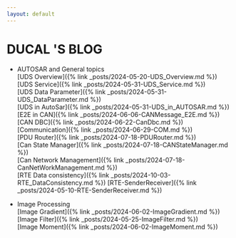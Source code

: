 ```yaml
---
layout: default
---
```


# DUCAL 'S BLOG


- AUTOSAR and General topics<br />
[UDS Overview]({% link _posts/2024-05-20-UDS_Overview.md %})<br />
[UDS Service]({% link _posts/2024-05-31-UDS_Service.md %})<br />
[UDS Data Parameter]({% link _posts/2024-05-31-UDS_DataParameter.md %})<br />
[UDS in AutoSar]({% link _posts/2024-05-31-UDS_in_AUTOSAR.md %})<br />
[E2E in CAN]({% link _posts/2024-06-06-CANMessage_E2E.md %})<br />
[CAN DBC]({% link _posts/2024-06-22-CanDbc.md %})<br />
[Communication]({% link _posts/2024-06-29-COM.md %})<br />
[PDU Router]({% link _posts/2024-07-18-PDURouter.md %})<br />
[Can State Manager]({% link _posts/2024-07-18-CANStateManager.md %})<br />
[Can Network Management]({% link _posts/2024-07-18-CanNetWorkManagement.md %})<br />
[RTE Data consistency]({% link _posts/2024-10-03-RTE_DataConsistency.md %})
[RTE-SenderReceiver]({% link _posts/2024-05-10-RTE-SenderReceiver.md %})

- Image Processing<br />
[Image Gradient]({% link _posts/2024-06-02-ImageGradient.md %})<br />
[Image Filter]({% link _posts/2024-05-25-ImageFilter.md %})<br />
[Image Moment]({% link _posts/2024-06-02-ImageMoment.md %})